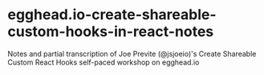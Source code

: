 # egghead.io-create-shareable-custom-hooks-in-react-notes
Notes and partial transcription of Joe Previte (@jsjoeio)'s Create Shareable Custom React Hooks self-paced workshop on egghead.io
